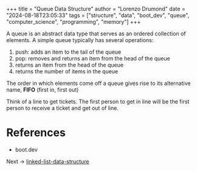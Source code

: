 +++
title = "Queue Data Structure"
author = "Lorenzo Drumond"
date = "2024-08-18T23:05:33"
tags = ["structure",  "data",  "boot_dev",  "queue",  "computer_science",  "programming",  "memory"]
+++



A queue is an abstract data type that serves as an ordered collection of elements. A simple queue typically has several operations:

1. push: adds an item to the tail of the queue
2. pop: removes and returns an item from the head of the queue
3. returns an item from the head of the queue
4. returns the number of items in the queue

The order in which elements come off a queue gives rise to its alternative name, **FIFO** (first in, first out)

Think of a line to get tickets. The first person to get in line will be the first person to receive a ticket and get out of line.

# References

- boot.dev

Next -> [linked-list-data-structure](/wiki/linked-list-data-structure/)

